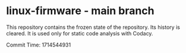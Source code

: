 # linux-firmware - main branch

This repository contains the frozen state of the repository.
Its history is cleared. It is used only for static code
analysis with Codacy.

Commit Time: 1714544931